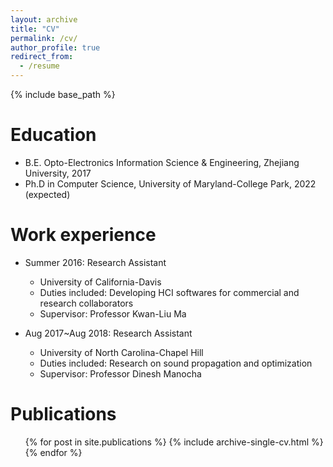 ```yaml
---
layout: archive
title: "CV"
permalink: /cv/
author_profile: true
redirect_from:
  - /resume
---
```


{% include base_path %}

Education
======
* B.E. Opto-Electronics Information Science & Engineering, Zhejiang University, 2017
* Ph.D in Computer Science, University of Maryland-College Park, 2022 (expected)

Work experience
======
* Summer 2016: Research Assistant
  * University of California-Davis
  * Duties included: Developing HCI softwares for commercial and research collaborators
  * Supervisor: Professor Kwan-Liu Ma

* Aug 2017~Aug 2018: Research Assistant
  * University of North Carolina-Chapel Hill
  * Duties included: Research on sound propagation and optimization
  * Supervisor: Professor Dinesh Manocha

Publications
======
  <ul>{% for post in site.publications %}
    {% include archive-single-cv.html %}
  {% endfor %}</ul>
  

